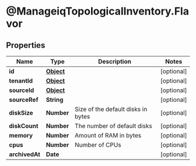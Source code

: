 # @ManageiqTopologicalInventory.Flavor

## Properties
Name | Type | Description | Notes
------------ | ------------- | ------------- | -------------
**id** | [**Object**](.md) |  | [optional] 
**tenantId** | [**Object**](.md) |  | [optional] 
**sourceId** | [**Object**](.md) |  | [optional] 
**sourceRef** | **String** |  | [optional] 
**diskSize** | **Number** | Size of the default disks in bytes | [optional] 
**diskCount** | **Number** | The number of default disks | [optional] 
**memory** | **Number** | Amount of RAM in bytes | [optional] 
**cpus** | **Number** | Number of CPUs | [optional] 
**archivedAt** | **Date** |  | [optional] 


